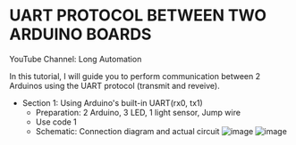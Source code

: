 # UART PROTOCOL BETWEEN TWO ARDUINO BOARDS
YouTube Channel: Long Automation

In this tutorial, I will guide you to perform communication between 2 Arduinos using the UART protocol (transmit and reveive).
- Section 1: Using Arduino's built-in UART(rx0, tx1)
  - Preparation: 2 Arduino, 3 LED, 1 light sensor, Jump wire
  - Use code 1
  - Schematic: Connection diagram and actual circuit
![image](https://github.com/BuiNgocLong01/uart-protocol-arduino/assets/93063745/e2c4b4cd-92d9-4bde-bc4b-801e8b8fb2cf)
![image](https://github.com/BuiNgocLong01/uart-protocol-arduino/assets/93063745/6c83a66c-24c1-4e14-a3e3-2c30bd98134b)

